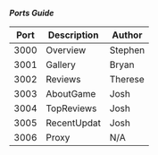 ***Ports Guide***

| Port        | Description     | Author   |
| ----------- | --------------- | -------- |
| 3000        | Overview        | Stephen  |
| 3001        | Gallery         | Bryan    |
| 3002        | Reviews         | Therese  |
| 3003        | AboutGame       | Josh     |
| 3004        | TopReviews      | Josh     |
| 3005        | RecentUpdat     | Josh     |
| 3006        | Proxy           | N/A      |